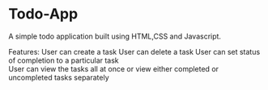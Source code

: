# Todo-App

A simple todo application built using HTML,CSS and Javascript.

Features:
User can create a task 
User can delete a task
User can set status of completion to a particular task  
User can view the tasks all at once or view either completed or uncompleted tasks separately 
